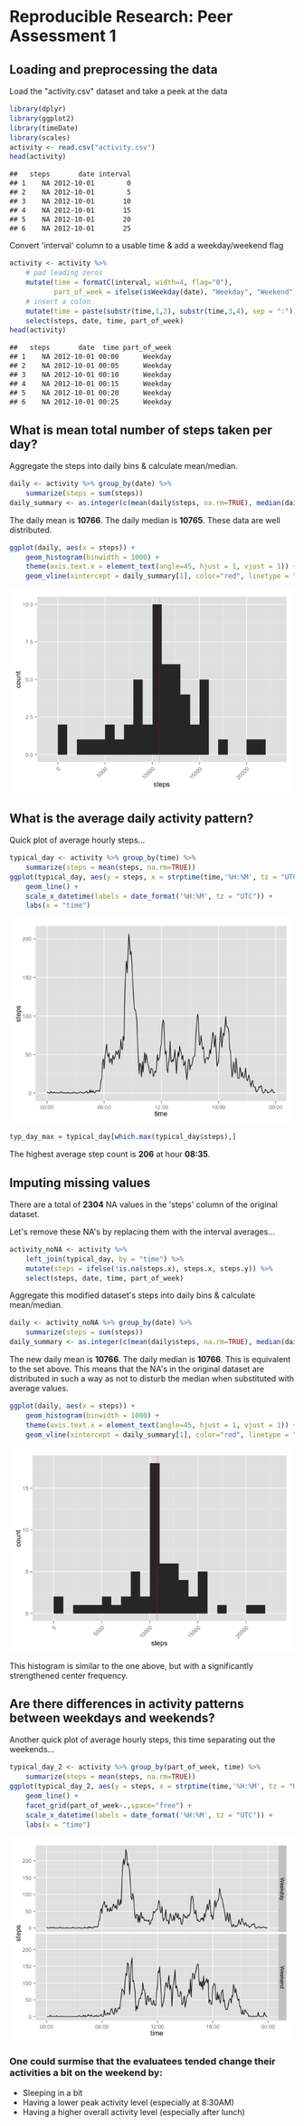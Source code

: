 # Reproducible Research: Peer Assessment 1


## Loading and preprocessing the data
Load the "activity.csv" dataset and take a peek at the data

```r
library(dplyr)
library(ggplot2)
library(timeDate)
library(scales)
activity <- read.csv("activity.csv")
head(activity)
```

```
##   steps       date interval
## 1    NA 2012-10-01        0
## 2    NA 2012-10-01        5
## 3    NA 2012-10-01       10
## 4    NA 2012-10-01       15
## 5    NA 2012-10-01       20
## 6    NA 2012-10-01       25
```

Convert 'interval' column to a usable time & add a weekday/weekend flag

```r
activity <- activity %>%
    # pad leading zeros
    mutate(time = formatC(interval, width=4, flag="0"), 
           part_of_week = ifelse(isWeekday(date), "Weekday", "Weekend")) %>%
    # insert a colon
    mutate(time = paste(substr(time,1,2), substr(time,3,4), sep = ":")) %>%
    select(steps, date, time, part_of_week)
head(activity)
```

```
##   steps       date  time part_of_week
## 1    NA 2012-10-01 00:00      Weekday
## 2    NA 2012-10-01 00:05      Weekday
## 3    NA 2012-10-01 00:10      Weekday
## 4    NA 2012-10-01 00:15      Weekday
## 5    NA 2012-10-01 00:20      Weekday
## 6    NA 2012-10-01 00:25      Weekday
```
## What is mean total number of steps taken per day?
Aggregate the steps into daily bins & calculate mean/median.

```r
daily <- activity %>% group_by(date) %>%
    summarize(steps = sum(steps))
daily_summary <- as.integer(c(mean(daily$steps, na.rm=TRUE), median(daily$steps, na.rm=TRUE)))
```

The daily mean is **10766**. The daily median is **10765**. These data are well distributed.


```r
ggplot(daily, aes(x = steps)) +
    geom_histogram(binwidth = 1000) +
    theme(axis.text.x = element_text(angle=45, hjust = 1, vjust = 1)) +
    geom_vline(xintercept = daily_summary[1], color="red", linetype = "dotted")
```

![](PA1_template_files/figure-html/unnamed-chunk-4-1.png) 


## What is the average daily activity pattern?
Quick plot of average hourly steps...

```r
typical_day <- activity %>% group_by(time) %>%
    summarize(steps = mean(steps, na.rm=TRUE))
ggplot(typical_day, aes(y = steps, x = strptime(time,'%H:%M', tz = "UTC"))) +
    geom_line() +
    scale_x_datetime(labels = date_format('%H:%M', tz = "UTC")) +
    labs(x = "time")
```

![](PA1_template_files/figure-html/unnamed-chunk-5-1.png) 

```r
typ_day_max = typical_day[which.max(typical_day$steps),]
```
The highest average step count is **206** at hour **08:35**.

## Imputing missing values
There are a total of **2304** NA values in the 'steps' column of the original dataset.

Let's remove these NA's by replacing them with the interval averages...

```r
activity_noNA <- activity %>%
    left_join(typical_day, by = "time") %>%
    mutate(steps = ifelse(!is.na(steps.x), steps.x, steps.y)) %>%
    select(steps, date, time, part_of_week)
```

Aggregate this modified dataset's steps into daily bins & calculate mean/median.

```r
daily <- activity_noNA %>% group_by(date) %>%
    summarize(steps = sum(steps))
daily_summary <- as.integer(c(mean(daily$steps, na.rm=TRUE), median(daily$steps, na.rm=TRUE)))
```

The new daily mean is **10766**. The daily median is **10766**. This is equivalent to the set above. This means that the NA's in the original dataset are distributed in such a way as not to disturb the median when substituted with average values.


```r
ggplot(daily, aes(x = steps)) +
    geom_histogram(binwidth = 1000) +
    theme(axis.text.x = element_text(angle=45, hjust = 1, vjust = 1)) +
    geom_vline(xintercept = daily_summary[1], color="red", linetype = "dotted")
```

![](PA1_template_files/figure-html/unnamed-chunk-8-1.png) 

This histogram is similar to the one above, but with a significantly strengthened center frequency.

## Are there differences in activity patterns between weekdays and weekends?
Another quick plot of average hourly steps, this time separating out the weekends...

```r
typical_day_2 <- activity %>% group_by(part_of_week, time) %>%
    summarize(steps = mean(steps, na.rm=TRUE))
ggplot(typical_day_2, aes(y = steps, x = strptime(time,'%H:%M', tz = "UTC"))) +
    geom_line() +
    facet_grid(part_of_week~.,space="free") +
    scale_x_datetime(labels = date_format('%H:%M', tz = "UTC")) +
    labs(x = "time")
```

![](PA1_template_files/figure-html/unnamed-chunk-9-1.png) 

### One could surmise that the evaluatees tended change their activities a bit on the weekend by:  
* Sleeping in a bit  
* Having a lower peak activity level (especially at 8:30AM)  
* Having a higher overall activity level (especially after lunch)
